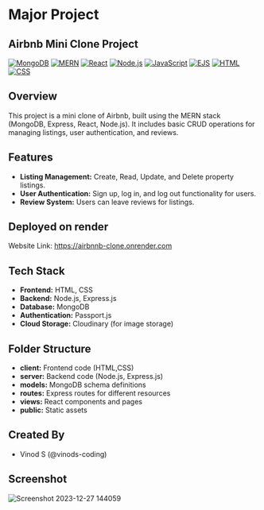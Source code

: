 # Major Project

## Airbnb Mini Clone Project

[![MongoDB](https://img.shields.io/badge/MongoDB-4EA94B?logo=mongodb&style=flat-square)](https://www.mongodb.com/)
[![MERN](https://img.shields.io/badge/MERN-4EA94B?style=flat-square&logo=mongodb&logoColor=white&labelColor=61DAFB&label=Express.js&color=43853D)](https://www.mongodb.com/)
[![React](https://img.shields.io/badge/React-61DAFB?logo=react&style=flat-square)](https://reactjs.org/)
[![Node.js](https://img.shields.io/badge/Node.js-43853D?logo=node.js&style=flat-square)](https://nodejs.org/)
[![JavaScript](https://img.shields.io/badge/JavaScript-ES6-yellow?logo=javascript&style=flat-square)](https://www.javascript.com/)
[![EJS](https://img.shields.io/badge/EJS-8B4513?logo=ejs&style=flat-square)](https://ejs.co/)
[![HTML](https://img.shields.io/badge/HTML-5-blue?logo=html5&style=flat-square)](https://developer.mozilla.org/en-US/docs/Web/HTML)
[![CSS](https://img.shields.io/badge/CSS-3-blueviolet?logo=css3&style=flat-square)](https://developer.mozilla.org/en-US/docs/Web/CSS)


## Overview
This project is a mini clone of Airbnb, built using the MERN stack (MongoDB, Express, React, Node.js). It includes basic CRUD operations for managing listings, user authentication, and reviews.

## Features
- **Listing Management:** Create, Read, Update, and Delete property listings.
- **User Authentication:** Sign up, log in, and log out functionality for users.
- **Review System:** Users can leave reviews for listings.

 ## Deployed on render
Website Link: https://airbnnb-clone.onrender.com 

## Tech Stack
- **Frontend:** HTML, CSS
- **Backend:** Node.js, Express.js
- **Database:** MongoDB
- **Authentication:** Passport.js
- **Cloud Storage:** Cloudinary (for image storage)

## Folder Structure
- **client:** Frontend code (HTML,CSS)
- **server:** Backend code (Node.js, Express.js)
- **models:** MongoDB schema definitions
- **routes:** Express routes for different resources
- **views:** React components and pages
- **public:** Static assets

## Created By
- Vinod S (@vinods-coding)

## Screenshot
![Screenshot 2023-12-27 144059](https://github.com/vinods-coding/airbnnb_clone/assets/154896822/1f378c68-7d59-4880-9101-0c7bcfb4bd30)




